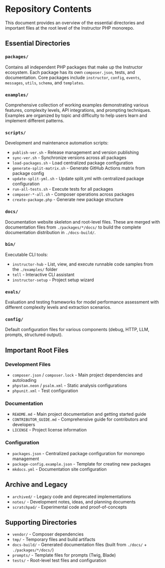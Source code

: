 # Repository Contents

This document provides an overview of the essential directories and important files at the root level of the Instructor PHP monorepo.

## Essential Directories

### `packages/`
Contains all independent PHP packages that make up the Instructor ecosystem. Each package has its own `composer.json`, tests, and documentation. Core packages include `instructor`, `config`, `events`, `messages`, `utils`, `schema`, and `templates`.

### `examples/`
Comprehensive collection of working examples demonstrating various features, complexity levels, API integrations, and prompting techniques. Examples are organized by topic and difficulty to help users learn and implement different patterns.

### `scripts/`
Development and maintenance automation scripts:
- `publish-ver.sh` - Release management and version publishing
- `sync-ver.sh` - Synchronize versions across all packages
- `load-packages.sh` - Load centralized package configuration
- `generate-split-matrix.sh` - Generate GitHub Actions matrix from package config
- `update-split-yml.sh` - Update split.yml with centralized package configuration
- `run-all-tests.sh` - Execute tests for all packages
- `composer-*-all.sh` - Composer operations across packages
- `create-package.php` - Generate new package structure

### `docs/`
Documentation website skeleton and root-level files. These are merged with documentation files from `./packages/*/docs/` to build the complete documentation distribution in `./docs-build/`.

### `bin/`
Executable CLI tools:
- `instructor-hub` - List, view, and execute runnable code samples from the `./examples/` folder
- `tell` - Interactive CLI assistant
- `instructor-setup` - Project setup wizard

### `evals/`
Evaluation and testing frameworks for model performance assessment with different complexity levels and extraction scenarios.

### `config/`
Default configuration files for various components (debug, HTTP, LLM, prompts, structured output).

## Important Root Files

### Development Files
- `composer.json` / `composer.lock` - Main project dependencies and autoloading
- `phpstan.neon` / `psalm.xml` - Static analysis configurations
- `phpunit.xml` - Test configuration

### Documentation
- `README.md` - Main project documentation and getting started guide
- `CONTRIBUTOR_GUIDE.md` - Comprehensive guide for contributors and developers
- `LICENSE` - Project license information

### Configuration
- `packages.json` - Centralized package configuration for monorepo management
- `package-config.example.json` - Template for creating new packages
- `mkdocs.yml` - Documentation site configuration

## Archive and Legacy
- `archived/` - Legacy code and deprecated implementations
- `notes/` - Development notes, ideas, and planning documents
- `scratchpad/` - Experimental code and proof-of-concepts

## Supporting Directories
- `vendor/` - Composer dependencies
- `tmp/` - Temporary files and build artifacts
- `docs-build/` - Generated documentation files (built from `./docs/` + `./packages/*/docs/`)
- `prompts/` - Template files for prompts (Twig, Blade)
- `tests/` - Root-level test files and configuration